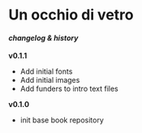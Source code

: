 # Un occhio di vetro
#### _changelog & history_


**v0.1.1**
- Add initial fonts
- Add initial images
- Add funders to intro text files

**v0.1.0**
- init base book repository
